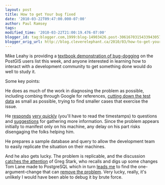 ```yaml
---
layout: post
title: How to get Your bug fixed
date: '2010-03-22T09:47:00.000-07:00'
author: Paul Ramsey
tags: 
modified_time: '2010-03-22T21:00:19.476-07:00'
blogger_id: tag:blogger.com,1999:blog-14903426.post-3061670315433943057
blogger_orig_url: http://blog.cleverelephant.ca/2010/03/how-to-get-your-bug-fixed.html
---
```


Mike Leahy is providing a [textbook demonstration of bug-dogging](https://lists.osgeo.org/pipermail/postgis-users/2010-March/026147.html) on the PostGIS users list this week, and anyone interested in learning how to interact with a development community to get something done would do well to study it.

Some key points:

He does as much of the work in diagnosing the problem as possible, including combing through Google for references, [cutting down the test data](https://lists.osgeo.org/pipermail/postgis-users/2010-March/026171.html) as small as possible, trying to find smaller cases that exercise the issue.

He [responds](https://lists.osgeo.org/pipermail/postgis-users/2010-March/026173.html) [very quickly](https://lists.osgeo.org/pipermail/postgis-users/2010-March/026167.html) (you'll have to read the timestamps) to questions and [suggestions](https://lists.osgeo.org/pipermail/postgis-users/2010-March/026164.html) for gathering more information. Since the problem appears initially to manifest only on his machine, any delay on his part risks disengaging the folks helping him.

He prepares a sample database and query to allow the development team to easily replicate the situation on their machines. 

And he also gets lucky. The problem is replicable, and the discussion [catches the attention](https://lists.osgeo.org/pipermail/postgis-users/2010-March/026175.html) of Greg Stark, who recalls and digs up some changes Tom Lane made to PostgreSQL which in turn [leads me](https://lists.osgeo.org/pipermail/postgis-users/2010-March/026176.html) to find the one-argument-change that can [remove the problem](https://lists.osgeo.org/pipermail/postgis-users/2010-March/026176.html). Very lucky, really, it's unlikely I would have been able to debug it by brute force.

